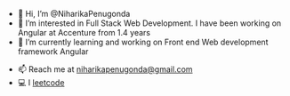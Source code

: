 - 👋 Hi, I’m @NiharikaPenugonda
- 👀 I’m interested in Full Stack Web Development. I have been working on Angular at Accenture from 1.4 years
- 🌱 I’m currently learning and working on Front end Web development framework Angular
<!--- - 💞️ I’m looking to collaborate on ...--->
- 📫 Reach me at niharikapenugonda@gmail.com
- 💻 I [leetcode](leetcode.com/NiharikaPenugonda) 

<!---
NiharikaPenugonda/NiharikaPenugonda is a ✨ special ✨ repository because its `README.md` (this file) appears on your GitHub profile.
You can click the Preview link to take a look at your changes.
--->
